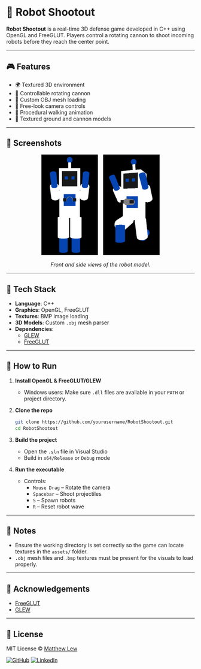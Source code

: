 # 🤖 Robot Shootout

**Robot Shootout** is a real-time 3D defense game developed in C++ using OpenGL and FreeGLUT. Players control a rotating cannon to shoot incoming robots before they reach the center point.

---

## 🎮 Features

- 🌍 Textured 3D environment
- 🔫 Controllable rotating cannon
- 🧱 Custom OBJ mesh loading
- 🎥 Free-look camera controls
- 🏃 Procedural walking animation
- 🧱 Textured ground and cannon models

---

## 📸 Screenshots

<p align="center">
  <img src="assets/screenshots/front_view.png" alt="Robot Front View" width="30%" style="margin-right: 10px;" />
  <img src="assets/screenshots/side_view.png" alt="Robot Side View" width="30%" />
</p>

<p align="center">
  <em>Front and side views of the robot model.</em>
</p>

---

## 🧰 Tech Stack

- **Language**: C++
- **Graphics**: OpenGL, FreeGLUT
- **Textures**: BMP image loading
- **3D Models**: Custom `.obj` mesh parser
- **Dependencies**:
  - [GLEW](http://glew.sourceforge.net/)
  - [FreeGLUT](http://freeglut.sourceforge.net/)

---

## 🚀 How to Run

1. **Install OpenGL & FreeGLUT/GLEW**
   - Windows users: Make sure `.dll` files are available in your `PATH` or project directory.
2. **Clone the repo**
   ```bash
   git clone https://github.com/yourusername/RobotShootout.git
   cd RobotShootout
3. **Build the project**
   - Open the `.sln` file in Visual Studio
   - Build in `x64/Release` or `Debug` mode

4. **Run the executable**
   - Controls:
     - `Mouse Drag` – Rotate the camera
     - `Spacebar` – Shoot projectiles
     - `S` – Spawn robots
     - `R` – Reset robot wave

---

## 📝 Notes

- Ensure the working directory is set correctly so the game can locate textures in the `assets/` folder.
- `.obj` mesh files and `.bmp` textures must be present for the visuals to load properly.

---

## 🧠 Acknowledgements

- [FreeGLUT](http://freeglut.sourceforge.net/)
- [GLEW](http://glew.sourceforge.net/)

---

## 🪪 License

MIT License © [Matthew Lew](https://github.com/Matthew-J-Lew)

[![GitHub](https://img.shields.io/badge/GitHub-181717?style=flat&logo=github&logoColor=white)](https://github.com/Matthew-J-Lew)
[![LinkedIn](https://img.shields.io/badge/LinkedIn-0A66C2?style=flat&logo=linkedin&logoColor=white)](https://www.linkedin.com/in/matt-j-lew/)

